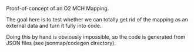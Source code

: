 Proof-of-concept of an O2 MCH Mapping.

The goal here is to test whether we can totally get rid of the mapping as an external data and turn it fully into
 code. 
 
Doing this by hand is obviously impossible, so the code is generated from JSON files (see jsonmap/codegen directory).

